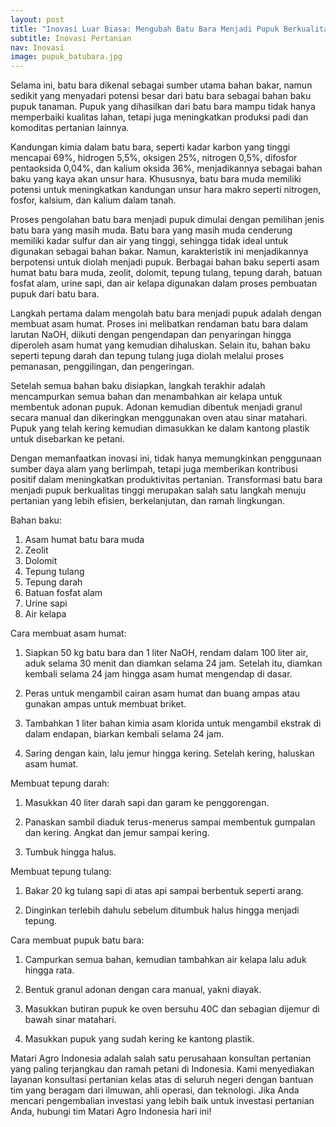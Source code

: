 ```yaml
---
layout: post
title: "Inovasi Luar Biasa: Mengubah Batu Bara Menjadi Pupuk Berkualitas Tinggi"
subtitle: Inovasi Pertanian
nav: Inovasi
image: pupuk_batubara.jpg
---
```


Selama ini, batu bara dikenal sebagai sumber utama bahan bakar, namun sedikit yang menyadari potensi besar dari batu bara sebagai bahan baku pupuk tanaman. Pupuk yang dihasilkan dari batu bara mampu tidak hanya memperbaiki kualitas lahan, tetapi juga meningkatkan produksi padi dan komoditas pertanian lainnya.

Kandungan kimia dalam batu bara, seperti kadar karbon yang tinggi mencapai 69%, hidrogen 5,5%, oksigen 25%, nitrogen 0,5%, difosfor pentaoksida 0,04%, dan kalium oksida 36%, menjadikannya sebagai bahan baku yang kaya akan unsur hara. Khususnya, batu bara muda memiliki potensi untuk meningkatkan kandungan unsur hara makro seperti nitrogen, fosfor, kalsium, dan kalium dalam tanah.

Proses pengolahan batu bara menjadi pupuk dimulai dengan pemilihan jenis batu bara yang masih muda. Batu bara yang masih muda cenderung memiliki kadar sulfur dan air yang tinggi, sehingga tidak ideal untuk digunakan sebagai bahan bakar. Namun, karakteristik ini menjadikannya berpotensi untuk diolah menjadi pupuk. Berbagai bahan baku seperti asam humat batu bara muda, zeolit, dolomit, tepung tulang, tepung darah, batuan fosfat alam, urine sapi, dan air kelapa digunakan dalam proses pembuatan pupuk dari batu bara.

Langkah pertama dalam mengolah batu bara menjadi pupuk adalah dengan membuat asam humat. Proses ini melibatkan rendaman batu bara dalam larutan NaOH, diikuti dengan pengendapan dan penyaringan hingga diperoleh asam humat yang kemudian dihaluskan. Selain itu, bahan baku seperti tepung darah dan tepung tulang juga diolah melalui proses pemanasan, penggilingan, dan pengeringan.

Setelah semua bahan baku disiapkan, langkah terakhir adalah mencampurkan semua bahan dan menambahkan air kelapa untuk membentuk adonan pupuk. Adonan kemudian dibentuk menjadi granul secara manual dan dikeringkan menggunakan oven atau sinar matahari. Pupuk yang telah kering kemudian dimasukkan ke dalam kantong plastik untuk disebarkan ke petani.

Dengan memanfaatkan inovasi ini, tidak hanya memungkinkan penggunaan sumber daya alam yang berlimpah, tetapi juga memberikan kontribusi positif dalam meningkatkan produktivitas pertanian. Transformasi batu bara menjadi pupuk berkualitas tinggi merupakan salah satu langkah menuju pertanian yang lebih efisien, berkelanjutan, dan ramah lingkungan.

Bahan baku:
1. Asam humat batu bara muda
2. Zeolit
3. Dolomit
4. Tepung tulang
5. Tepung darah
6. Batuan fosfat alam
7. Urine sapi
8. Air kelapa

Cara membuat asam humat:
1. Siapkan 50 kg batu bara dan 1 liter NaOH, rendam dalam 100 liter air, aduk selama 30 menit dan diamkan selama 24 jam. Setelah itu, diamkan kembali selama 24 jam hingga asam humat mengendap di dasar.

2. Peras untuk mengambil cairan asam humat dan buang ampas atau gunakan ampas untuk membuat briket.

3. Tambahkan 1 liter bahan kimia asam klorida untuk mengambil ekstrak di dalam endapan, biarkan kembali selama 24 jam.

4. Saring dengan kain, lalu jemur hingga kering. Setelah kering, haluskan asam humat.

Membuat tepung darah:
1. Masukkan 40 liter darah sapi dan garam ke penggorengan.

2. Panaskan sambil diaduk terus-menerus sampai membentuk gumpalan dan kering.
Angkat dan jemur sampai kering. 

3. Tumbuk hingga halus.

Membuat tepung tulang:
1. Bakar 20 kg tulang sapi di atas api sampai berbentuk seperti arang.

2. Dinginkan terlebih dahulu sebelum ditumbuk halus hingga menjadi tepung.

Cara membuat pupuk batu bara:
1. Campurkan semua bahan, kemudian tambahkan air kelapa lalu aduk hingga rata.

2. Bentuk granul adonan dengan cara manual, yakni diayak.

3. Masukkan butiran pupuk ke oven bersuhu 40C dan sebagian dijemur di bawah sinar matahari. 

4. Masukkan pupuk yang sudah kering ke kantong plastik.

Matari Agro Indonesia adalah salah satu perusahaan konsultan pertanian yang paling terjangkau dan ramah petani di Indonesia. Kami menyediakan layanan konsultasi pertanian kelas atas di seluruh negeri dengan bantuan tim yang beragam dari ilmuwan, ahli operasi, dan teknologi. Jika Anda mencari pengembalian investasi yang lebih baik untuk investasi pertanian Anda, hubungi tim Matari Agro Indonesia hari ini!
